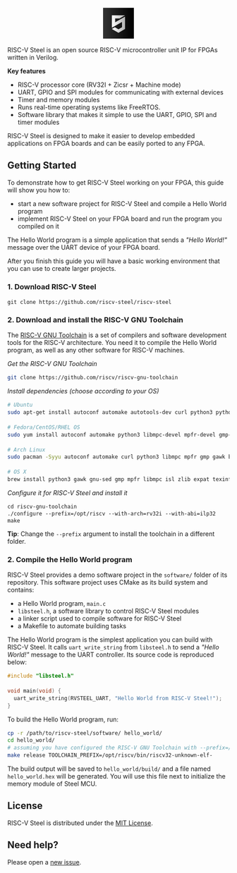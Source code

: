 <p align="center"><img src="docs/source/images/rvsteel_logo.drawio.svg" width="70"/></p>

RISC-V Steel is an open source RISC-V microcontroller unit IP for FPGAs written in Verilog. 

**Key features**

- RISC-V processor core (RV32I + Zicsr + Machine mode)
- UART, GPIO and SPI modules for communicating with external devices
- Timer and memory modules
- Runs real-time operating systems like FreeRTOS.
- Software library that makes it simple to use the UART, GPIO, SPI and timer modules

RISC-V Steel is designed to make it easier to develop embedded applications on FPGA boards and can be easily ported to any FPGA.
## Getting Started

To demonstrate how to get RISC-V Steel working on your FPGA, this guide will show you how to:

- start a new software project for RISC-V Steel and compile a Hello World program
- implement RISC-V Steel on your FPGA board and run the program you compiled on it

The Hello World program is a simple application that sends a *"Hello World!"* message over the UART device of your FPGA board.

After you finish this guide you will have a basic working environment that you can use to create larger projects.

### 1. Download RISC-V Steel

```
git clone https://github.com/riscv-steel/riscv-steel
```

### 2. Download and install the RISC-V GNU Toolchain

The [RISC-V GNU Toolchain](https://github.com/riscv-collab/riscv-gnu-toolchain) is a set of compilers and software development tools for the RISC-V architecture. You need it to compile the Hello World program, as well as any other software for RISC-V machines.

*Get the RISC-V GNU Toolchain*

```bash
git clone https://github.com/riscv/riscv-gnu-toolchain
```

*Install dependencies (choose according to your OS)*

```bash
# Ubuntu
sudo apt-get install autoconf automake autotools-dev curl python3 python3-pip libmpc-dev libmpfr-dev libgmp-dev gawk build-essential bison flex texinfo gperf libtool patchutils bc zlib1g-dev libexpat-dev ninja-build git cmake libglib2.0-dev libslirp-dev

# Fedora/CentOS/RHEL OS
sudo yum install autoconf automake python3 libmpc-devel mpfr-devel gmp-devel gawk  bison flex texinfo patchutils gcc gcc-c++ zlib-devel expat-devel libslirp-devel

# Arch Linux
sudo pacman -Syyu autoconf automake curl python3 libmpc mpfr gmp gawk base-devel bison flex texinfo gperf libtool patchutils bc zlib expat libslirp

# OS X
brew install python3 gawk gnu-sed gmp mpfr libmpc isl zlib expat texinfo flock libslirp
```

*Configure it for RISC-V Steel and install it*

```
cd riscv-gnu-toolchain
./configure --prefix=/opt/riscv --with-arch=rv32i --with-abi=ilp32
make
```
**Tip**: Change the `--prefix` argument to install the toolchain in a different folder.

### 2. Compile the Hello World program

RISC-V Steel provides a demo software project in the `software/` folder of its repository. This software project uses CMake as its build system and contains:

- a Hello World program, `main.c`
- `libsteel.h`, a software library to control RISC-V Steel modules
- a linker script used to compile software for RISC-V Steel
- a Makefile to automate building tasks

The Hello World program is the simplest application you can build with RISC-V Steel. It calls `uart_write_string` from `libsteel.h` to send a *"Hello World!"* message to the UART controller. Its source code is reproduced below:

```c
#include "libsteel.h"

void main(void) {
  uart_write_string(RVSTEEL_UART, "Hello World from RISC-V Steel!");
}
```

To build the Hello World program, run:

```bash
cp -r /path/to/riscv-steel/software/ hello_world/
cd hello_world/
# assuming you have configured the RISC-V GNU Toolchain with --prefix=/opt/riscv
make release TOOLCHAIN_PREFIX=/opt/riscv/bin/riscv32-unknown-elf-
```

The build output will be saved to `hello_world/build/` and a file named `hello_world.hex` will be generated. You will use this file next to initialize the memory module of Steel MCU.

## License

RISC-V Steel is distributed under the [MIT License](LICENSE).

## Need help?

Please open a [new issue](https://github.com/riscv-steel/riscv-steel/issues).
